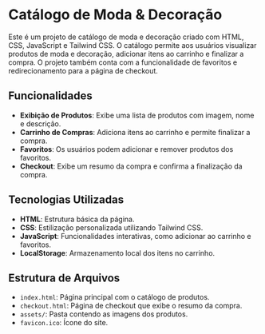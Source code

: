 # Catálogo de Moda & Decoração

Este é um projeto de catálogo de moda e decoração criado com HTML, CSS, JavaScript e Tailwind CSS. O catálogo permite aos usuários visualizar produtos de moda e decoração, adicionar itens ao carrinho e finalizar a compra. O projeto também conta com a funcionalidade de favoritos e redirecionamento para a página de checkout.

## Funcionalidades

- **Exibição de Produtos**: Exibe uma lista de produtos com imagem, nome e descrição.
- **Carrinho de Compras**: Adiciona itens ao carrinho e permite finalizar a compra.
- **Favoritos**: Os usuários podem adicionar e remover produtos dos favoritos.
- **Checkout**: Exibe um resumo da compra e confirma a finalização da compra.

## Tecnologias Utilizadas

- **HTML**: Estrutura básica da página.
- **CSS**: Estilização personalizada utilizando Tailwind CSS.
- **JavaScript**: Funcionalidades interativas, como adicionar ao carrinho e favoritos.
- **LocalStorage**: Armazenamento local dos itens no carrinho.

## Estrutura de Arquivos

- `index.html`: Página principal com o catálogo de produtos.
- `checkout.html`: Página de checkout que exibe o resumo da compra.
- `assets/`: Pasta contendo as imagens dos produtos.
- `favicon.ico`: Ícone do site.
